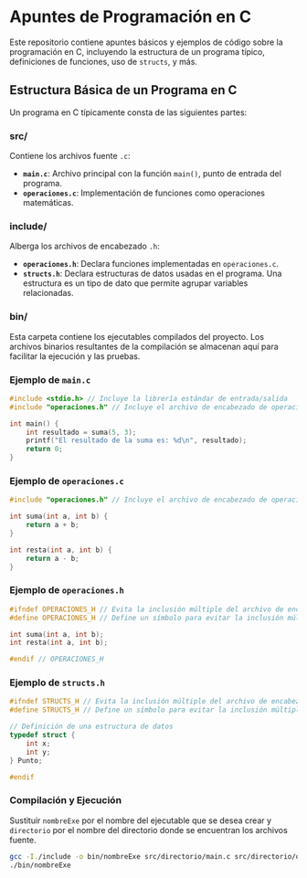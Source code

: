 # Apuntes de Programación en C

Este repositorio contiene apuntes básicos y ejemplos de código sobre la programación en C, incluyendo la estructura de un programa típico, definiciones de funciones, uso de `structs`, y más.

## Estructura Básica de un Programa en C

Un programa en C típicamente consta de las siguientes partes:

### src/

Contiene los archivos fuente `.c`:

- **`main.c`**: Archivo principal con la función `main()`, punto de entrada del programa.
- **`operaciones.c`**: Implementación de funciones como operaciones matemáticas.

### include/

Alberga los archivos de encabezado `.h`:

- **`operaciones.h`**: Declara funciones implementadas en `operaciones.c`.
- **`structs.h`**: Declara estructuras de datos usadas en el programa. Una estructura es un tipo de dato que permite agrupar variables relacionadas.

### bin/

Esta carpeta contiene los ejecutables compilados del proyecto. Los archivos binarios resultantes de la compilación se almacenan aquí para facilitar la ejecución y las pruebas.


### Ejemplo de `main.c`

```c
#include <stdio.h> // Incluye la librería estándar de entrada/salida
#include "operaciones.h" // Incluye el archivo de encabezado de operaciones

int main() {
    int resultado = suma(5, 3);
    printf("El resultado de la suma es: %d\n", resultado);
    return 0;
}
```

### Ejemplo de `operaciones.c`
    
```c
#include "operaciones.h" // Incluye el archivo de encabezado de operaciones

int suma(int a, int b) {
    return a + b;
}

int resta(int a, int b) {
    return a - b;
}
```

### Ejemplo de `operaciones.h`

```c
#ifndef OPERACIONES_H // Evita la inclusión múltiple del archivo de encabezado
#define OPERACIONES_H // Define un símbolo para evitar la inclusión múltiple

int suma(int a, int b);
int resta(int a, int b);

#endif // OPERACIONES_H
```

### Ejemplo de `structs.h`

```c
#ifndef STRUCTS_H // Evita la inclusión múltiple del archivo de encabezado
#define STRUCTS_H // Define un símbolo para evitar la inclusión múltiple

// Definición de una estructura de datos
typedef struct {
    int x;
    int y;
} Punto;

#endif 
```

### Compilación y Ejecución

Sustituir `nombreExe` por el nombre del ejecutable que se desea crear y `directorio` por el nombre del directorio donde se encuentran los archivos fuente.

```bash
gcc -I./include -o bin/nombreExe src/directorio/main.c src/directorio/operaciones.c
./bin/nombreExe
```